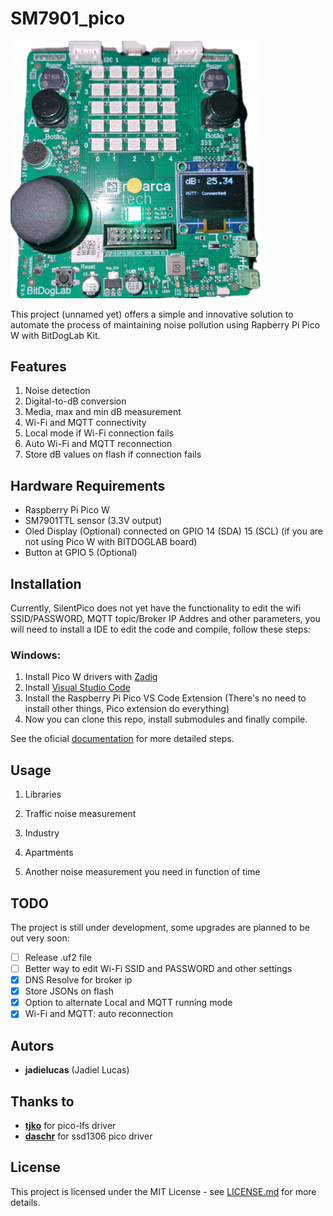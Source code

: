 # SM7901_pico

<img src="SilentPico.png" alt="SilentPico" width="400">

This project (unnamed yet) offers a simple and innovative solution to automate the process of maintaining noise pollution using Rapberry Pi Pico W with BitDogLab Kit.

## Features

1. Noise detection
2. Digital-to-dB conversion
3. Media, max and min dB measurement
4. Wi-Fi and MQTT connectivity
5. Local mode if Wi-Fi connection fails
6. Auto Wi-Fi and MQTT reconnection
7. Store dB values on flash if connection fails

## Hardware Requirements

* Raspberry Pi Pico W
* SM7901TTL sensor (3.3V output)
* Oled Display (Optional) connected on GPIO 14 (SDA) 15 (SCL) (if you are not using Pico W with BITDOGLAB board)
* Button at GPIO 5 (Optional)

## Installation

Currently, SilentPico does not yet have the functionality to edit the wifi SSID/PASSWORD, MQTT topic/Broker IP Addres and other parameters, you will need to install a IDE to edit the code and compile, follow these steps:

### Windows:

1. Install Pico W drivers with [Zadig](https://zadig.akeo.ie/)
2. Install [Visual Studio Code](https://code.visualstudio.com/Download)
3. Install the Raspberry Pi Pico VS Code Extension (There's no need to install other things, Pico extension do everything)
4. Now you can clone this repo, install submodules and finally compile.

See the oficial [documentation](https://datasheets.raspberrypi.com/pico/getting-started-with-pico.pdf) for more detailed steps.

## Usage

1. Libraries
   
2. Traffic noise measurement

4. Industry

5. Apartments

6. Another noise measurement you need in function of time

## TODO

The project is still under development, some upgrades are planned to be out very soon:

- [ ] Release .uf2 file
- [ ] Better way to edit Wi-Fi SSID and PASSWORD and other settings
- [x] DNS Resolve for broker ip
- [x] Store JSONs on flash
- [x] Option to alternate Local and MQTT running mode
- [x] Wi-Fi and MQTT: auto reconnection

## Autors

* **jadielucas** (Jadiel Lucas)

## Thanks to

* [**tjko**](https://github.com/tjko) for pico-lfs driver
* [**daschr**](https://github.com/daschr) for ssd1306 pico driver

## License

This project is licensed under the MIT License - see [LICENSE.md](https://github.com/jadielucas/IP_Project/blob/main/LICENSE) for more details.
